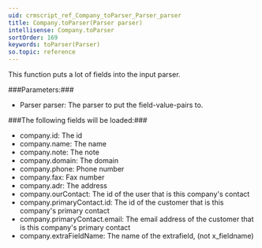 ```yaml
---
uid: crmscript_ref_Company_toParser_Parser_parser
title: Company.toParser(Parser parser)
intellisense: Company.toParser
sortOrder: 169
keywords: toParser(Parser)
so.topic: reference
---
```


This function puts a lot of fields into the input parser.



###Parameters:###


 - Parser parser: The parser to put the field-value-pairs to.




###The following fields will be loaded:###


 - company.id: The id
 - company.name: The name
 - company.note: The note
 - company.domain: The domain
 - company.phone: Phone number
 - company.fax: Fax number
 - company.adr: The address
 - company.ourContact: The id of the user that is this company's contact
 - company.primaryContact.id: The id of the customer that is this company's primary contact
 - company.primaryContact.email: The email address of the customer that is this company's primary contact
 - company.extraFieldName: The name of the extrafield, (not x\_fieldname)


